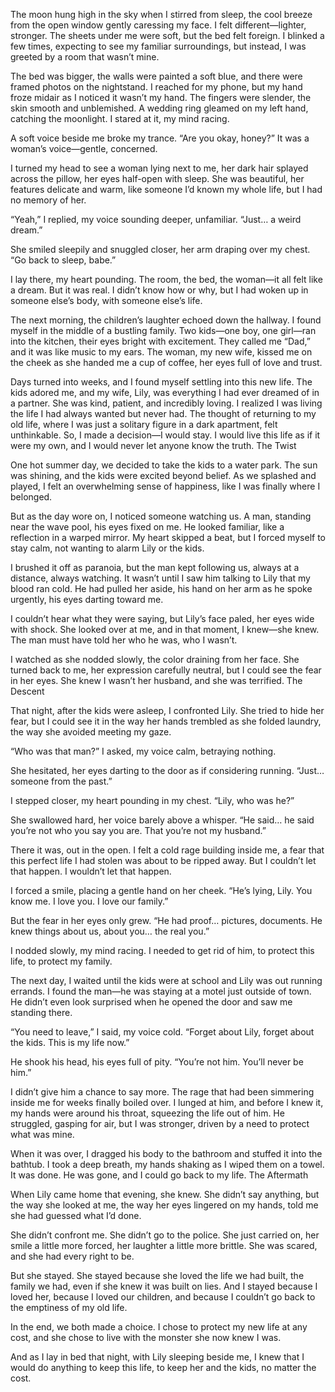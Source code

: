 The moon hung high in the sky when I stirred from sleep, the cool breeze from the open window gently caressing my face. I felt different—lighter, stronger. The sheets under me were soft, but the bed felt foreign. I blinked a few times, expecting to see my familiar surroundings, but instead, I was greeted by a room that wasn’t mine.

The bed was bigger, the walls were painted a soft blue, and there were framed photos on the nightstand. I reached for my phone, but my hand froze midair as I noticed it wasn’t my hand. The fingers were slender, the skin smooth and unblemished. A wedding ring gleamed on my left hand, catching the moonlight. I stared at it, my mind racing.

A soft voice beside me broke my trance. “Are you okay, honey?” It was a woman’s voice—gentle, concerned.

I turned my head to see a woman lying next to me, her dark hair splayed across the pillow, her eyes half-open with sleep. She was beautiful, her features delicate and warm, like someone I’d known my whole life, but I had no memory of her.

“Yeah,” I replied, my voice sounding deeper, unfamiliar. “Just… a weird dream.”

She smiled sleepily and snuggled closer, her arm draping over my chest. “Go back to sleep, babe.”

I lay there, my heart pounding. The room, the bed, the woman—it all felt like a dream. But it was real. I didn’t know how or why, but I had woken up in someone else’s body, with someone else’s life.

The next morning, the children’s laughter echoed down the hallway. I found myself in the middle of a bustling family. Two kids—one boy, one girl—ran into the kitchen, their eyes bright with excitement. They called me “Dad,” and it was like music to my ears. The woman, my new wife, kissed me on the cheek as she handed me a cup of coffee, her eyes full of love and trust.

Days turned into weeks, and I found myself settling into this new life. The kids adored me, and my wife, Lily, was everything I had ever dreamed of in a partner. She was kind, patient, and incredibly loving. I realized I was living the life I had always wanted but never had. The thought of returning to my old life, where I was just a solitary figure in a dark apartment, felt unthinkable. So, I made a decision—I would stay. I would live this life as if it were my own, and I would never let anyone know the truth.
The Twist

One hot summer day, we decided to take the kids to a water park. The sun was shining, and the kids were excited beyond belief. As we splashed and played, I felt an overwhelming sense of happiness, like I was finally where I belonged.

But as the day wore on, I noticed someone watching us. A man, standing near the wave pool, his eyes fixed on me. He looked familiar, like a reflection in a warped mirror. My heart skipped a beat, but I forced myself to stay calm, not wanting to alarm Lily or the kids.

I brushed it off as paranoia, but the man kept following us, always at a distance, always watching. It wasn’t until I saw him talking to Lily that my blood ran cold. He had pulled her aside, his hand on her arm as he spoke urgently, his eyes darting toward me.

I couldn’t hear what they were saying, but Lily’s face paled, her eyes wide with shock. She looked over at me, and in that moment, I knew—she knew. The man must have told her who he was, who I wasn’t.

I watched as she nodded slowly, the color draining from her face. She turned back to me, her expression carefully neutral, but I could see the fear in her eyes. She knew I wasn’t her husband, and she was terrified.
The Descent

That night, after the kids were asleep, I confronted Lily. She tried to hide her fear, but I could see it in the way her hands trembled as she folded laundry, the way she avoided meeting my gaze.

“Who was that man?” I asked, my voice calm, betraying nothing.

She hesitated, her eyes darting to the door as if considering running. “Just… someone from the past.”

I stepped closer, my heart pounding in my chest. “Lily, who was he?”

She swallowed hard, her voice barely above a whisper. “He said… he said you’re not who you say you are. That you’re not my husband.”

There it was, out in the open. I felt a cold rage building inside me, a fear that this perfect life I had stolen was about to be ripped away. But I couldn’t let that happen. I wouldn’t let that happen.

I forced a smile, placing a gentle hand on her cheek. “He’s lying, Lily. You know me. I love you. I love our family.”

But the fear in her eyes only grew. “He had proof… pictures, documents. He knew things about us, about you… the real you.”

I nodded slowly, my mind racing. I needed to get rid of him, to protect this life, to protect my family.

The next day, I waited until the kids were at school and Lily was out running errands. I found the man—he was staying at a motel just outside of town. He didn’t even look surprised when he opened the door and saw me standing there.

“You need to leave,” I said, my voice cold. “Forget about Lily, forget about the kids. This is my life now.”

He shook his head, his eyes full of pity. “You’re not him. You’ll never be him.”

I didn’t give him a chance to say more. The rage that had been simmering inside me for weeks finally boiled over. I lunged at him, and before I knew it, my hands were around his throat, squeezing the life out of him. He struggled, gasping for air, but I was stronger, driven by a need to protect what was mine.

When it was over, I dragged his body to the bathroom and stuffed it into the bathtub. I took a deep breath, my hands shaking as I wiped them on a towel. It was done. He was gone, and I could go back to my life.
The Aftermath

When Lily came home that evening, she knew. She didn’t say anything, but the way she looked at me, the way her eyes lingered on my hands, told me she had guessed what I’d done.

She didn’t confront me. She didn’t go to the police. She just carried on, her smile a little more forced, her laughter a little more brittle. She was scared, and she had every right to be.

But she stayed. She stayed because she loved the life we had built, the family we had, even if she knew it was built on lies. And I stayed because I loved her, because I loved our children, and because I couldn’t go back to the emptiness of my old life.

In the end, we both made a choice. I chose to protect my new life at any cost, and she chose to live with the monster she now knew I was.

And as I lay in bed that night, with Lily sleeping beside me, I knew that I would do anything to keep this life, to keep her and the kids, no matter the cost.